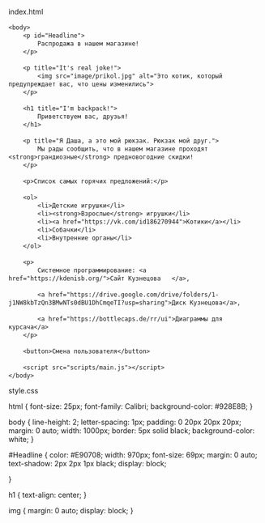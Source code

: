 index.html

<!DOCTYPE html>
<html>  
    <head>
        <meta charset="utf-8">
        <title>My tilt!</title>
        <link href="style/style.css" rel="stylesheet" type="text/css">
    </head>

    <body>
        <p id="Headline">
            Распродажа в нашем магазине!
        </p>

        <p title="It's real joke!">
            <img src="image/prikol.jpg" alt="Это котик, который предупреждает вас, что цены изменились">
        </p>

        <h1 title="I'm backpack!">
            Приветствуем вас, друзья!
        </h1>

        <p title="Я Даша, а это мой рюкзак. Рюкзак мой друг.">
            Мы рады сообщить, что в нашем магазине проходят <strong>грандиозные</strong> предновогодние скидки!
        </p>
        
        <p>Список самых горячих предложений:</p>

        <ol>
            <li>Детские игрушки</li>
            <li><strong>Взрослые</strong> игрушки</li>
            <li><a href="https://vk.com/id186270944">Котики</a></li>
            <li>Собачки</li>
            <li>Внутренние органы</li>
        </ol>

        <p>
            Системное программирование: <a href="https://kdenisb.org/">Сайт Кузнецова   </a>, 

            <a href="https://drive.google.com/drive/folders/1-j1NW8kbTzQn3BMwNTs0dBU1DhCmqeTI?usp=sharing">Диск Кузнецова</a>,

            <a href="https://bottlecaps.de/rr/ui">Диаграммы для курсача</a>
        </p>

        <button>Смена пользователя</button>

        <script src="scripts/main.js"></script>
    </body>

</html>

style.css

html {
    font-size: 25px;
    font-family: Calibri;
    background-color: #928E8B;
}

body {
    line-height: 2;
    letter-spacing: 1px;
    padding: 0 20px 20px 20px;
    margin: 0 auto;
    width: 1000px;
    border: 5px solid black;
    background-color: white;
}

#Headline {
    color: #E90708;
    width: 970px;
    font-size: 69px;
    margin: 0 auto;
    text-shadow: 2px 2px 1px black;
    display: block;
    
}

h1 {
    text-align: center;
}

img {
    margin: 0 auto;
    display: block;
}

